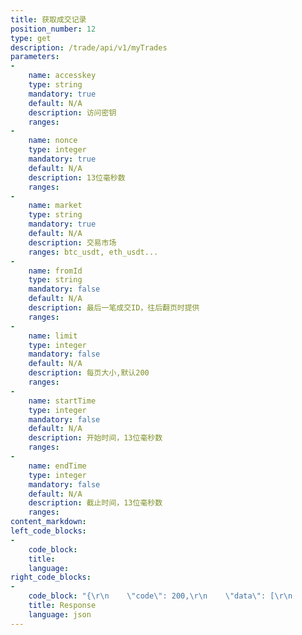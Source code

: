 ```yaml
---
title: 获取成交记录
position_number: 12
type: get
description: /trade/api/v1/myTrades
parameters:
-
    name: accesskey
    type: string
    mandatory: true
    default: N/A
    description: 访问密钥
    ranges:
-
    name: nonce
    type: integer
    mandatory: true
    default: N/A
    description: 13位毫秒数
    ranges:
-
    name: market
    type: string
    mandatory: true
    default: N/A
    description: 交易市场
    ranges: btc_usdt, eth_usdt...
-
    name: fromId
    type: string
    mandatory: false
    default: N/A
    description: 最后一笔成交ID，往后翻页时提供
    ranges:
-
    name: limit
    type: integer
    mandatory: false
    default: N/A
    description: 每页大小,默认200
    ranges:
-
    name: startTime
    type: integer
    mandatory: false
    default: N/A
    description: 开始时间，13位毫秒数
    ranges:
-
    name: endTime
    type: integer
    mandatory: false
    default: N/A
    description: 截止时间，13位毫秒数
    ranges:
content_markdown:
left_code_blocks:
-
    code_block:
    title:
    language:
right_code_blocks:
-
    code_block: "{\r\n    \"code\": 200,\r\n    \"data\": [\r\n        {\r\n            \"id\": \"6821734611983271937\",        // 成交ID，翻页时，提供此ID\r\n            \"orderId\": \"6821734611950127105\",   // 订单ID\r\n            \"time\": 1626428273000,              // 成交时间\r\n            \"price\": \"10.3998\",                 // 成交价格\r\n            \"amount\": \"1\",                      // 成交数量\r\n            \"value\": \"10.3998\",                 // 成交金额\r\n            \"type\": 1,                          // 类型[0=卖;1=买]\r\n            \"entrustType\": 1,                   // [0=现价;1=市价]\r\n            \"isLever\": 0,                       // 是否杠杆[1=是;0=否]\r\n            \"fee\": \"0.01663968\",                // 手续费\r\n            \"takerMaker\": \"taker\"               // [taker、maker]\r\n        }\r\n    ],\r\n    \"info\": \"操作成功\"\r\n}"
    title: Response
    language: json
---
```

